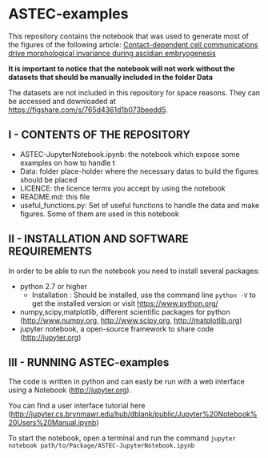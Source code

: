 # ASTEC-examples

This repository contains the notebook that was used to generate most of the figures of the following article: [Contact-dependent cell communications drive morphological invariance during ascidian embryogenesis](https://www.biorxiv.org/content/early/2017/12/24/238741)

**It is important to notice that the notebook will not work without the datasets that should be manually included in the folder Data**

The datasets are not included in this repository for space reasons. They can be accessed and downloaded at https://figshare.com/s/765d4361d1b073beedd5.

## I - CONTENTS OF THE  REPOSITORY
  - ASTEC-JupyterNotebook.ipynb: the notebook which expose some examples on how to handle t
  - Data: folder place-holder where the necessary datas to build the figures should be placed
  - LICENCE: the licence terms you accept by using the notebook
  - README.md: this file 
  - useful_functions.py: Set of useful functions to handle the data and make figures. Some of them are used in this notebook

## II - INSTALLATION AND SOFTWARE REQUIREMENTS
In order to be able to run the notebook you need to install several packages:
  * python 2.7 or higher
    - Installation : Should be installed, use the command line `python -V` to get the installed version or visit https://www.python.org/
  * numpy,scipy,matplotlib, different scientific packages for python  (http://www.numpy.org, http://www.scipy.org, http://matplotlib.org)
  * jupyter notebook, a open-source framework to share code (http://jupyter.org)

## III - RUNNING ASTEC-examples
The code is written in python and can easly be run with a web interface using a Notebook (http://jupyter.org). 

You can find a user interface tutorial here (http://jupyter.cs.brynmawr.edu/hub/dblank/public/Jupyter%20Notebook%20Users%20Manual.ipynb)

To start the notebook, open a terminal and  run the command `jupyter notebook path/to/Package/ASTEC-JupyterNotebook.ipynb`

